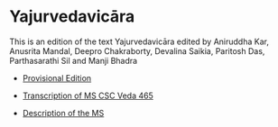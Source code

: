 ﻿# Yajurvedavicāra
This is an edition of the text Yajurvedavicāra edited by Aniruddha Kar, Anusrita Mandal, Deepro Chakraborty, Devalina Saikia, Paritosh Das, Parthasarathi Sil and Manji Bhadra


* [Provisional Edition](https://saktumiva.org/wiki/chakraborty/public/yajurvedavicara/yvvedition)

* [Transcription of MS CSC Veda 465](https://saktumiva.org/wiki/chakraborty/public/yajurvedavicara/yajurvedavicara)

* [Description of the MS](https://www.panditproject.org/entity/109938/manuscript)
